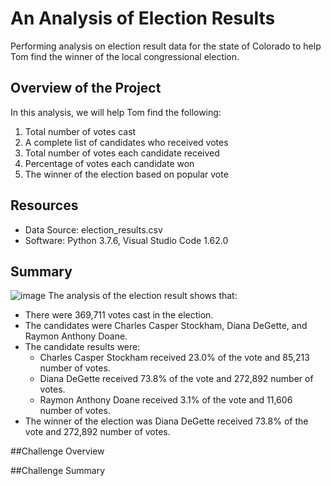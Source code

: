 # An Analysis of Election Results
Performing analysis on election result data for the state of Colorado to help Tom find the winner of the local congressional election. 

## Overview of the Project
In this analysis, we will help Tom find the following: 

1. Total number of votes cast
2. A complete list of candidates who received votes
3. Total number of votes each candidate received
4. Percentage of votes each candidate won
5. The winner of the election based on popular vote

## Resources 
- Data Source: election_results.csv
- Software: Python 3.7.6, Visual Studio Code 1.62.0

## Summary
![image](https://user-images.githubusercontent.com/92613639/141409826-d288074f-8fb3-42b8-a615-b6bbd270d60b.png)
The analysis of the election result shows that:
- There were 369,711 votes cast in the election. 
- The candidates were Charles Casper Stockham, Diana DeGette, and Raymon Anthony Doane.
- The candidate results were:
    - Charles Casper Stockham received 23.0% of the vote and 85,213 number of votes.
    - Diana DeGette received 73.8% of the vote and 272,892 number of votes.
    - Raymon Anthony Doane received 3.1% of the vote and 11,606 number of votes.
- The winner of the election was Diana DeGette received 73.8% of the vote and 272,892 number of votes.

##Challenge Overview

##Challenge Summary
